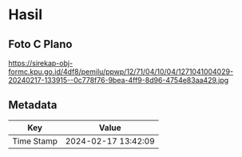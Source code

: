# Hasil

## Foto C Plano

https://sirekap-obj-formc.kpu.go.id/4df8/pemilu/ppwp/12/71/04/10/04/1271041004029-20240217-133915--0c778f76-9bea-4ff9-8d96-4754e83aa429.jpg


## Metadata

| Key        | Value               |
| ---------- | ------------------- |
| Time Stamp | 2024-02-17 13:42:09 |



